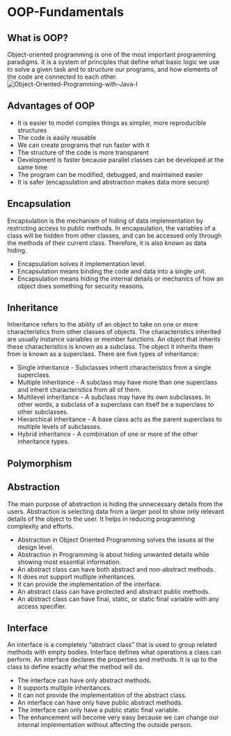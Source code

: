 # OOP-Fundamentals

## What is OOP?
Object-oriented programming is one of the most important programming paradigms. It is a system of principles that define what basic logic we use to solve a given task and to structure our programs, and how elements of the code are connected to each other.
![Object-Oriented-Programming-with-Java-I](https://user-images.githubusercontent.com/103368662/196721770-8fcee7d0-31e8-47d2-a278-940b62bd819b.jpg)
## Advantages of OOP
* It is easier to model complex things as simpler, more reproducible structures
* The code is easily reusable
* We can create programs that run faster with it
* The structure of the code is more transparent
* Development is faster because parallel classes can be developed at the same time
* The program can be modified, debugged, and maintained easier
* It is safer (encapsulation and abstraction makes data more secure) 

## Encapsulation
Encapsulation is the mechanism of hiding of data implementation by restricting access to public methods. In encapsulation, the variables of a class will be hidden from other classes, and can be accessed only through the methods of their current class. Therefore, it is also known as data hiding. 
* Encapsulation solves it implementation level.
* Encapsulation means binding the code and data into a single unit.
* Encapsulation means hiding the internal details or mechanics of how an object does something for security reasons.

## Inheritance
Inheritance refers to the ability of an object to take on one or more characteristics from other classes of objects. The characteristics inherited are usually instance variables or member functions. An object that inherits these characteristics is known as a subclass. The object it inherits them from is known as a superclass. There are five types of inheritance:
* Single inheritance - Subclasses inherit characteristics from a single superclass.
* Multiple inheritance - A subclass may have more than one superclass and inherit characteristics from all of them.
* Multilevel inheritance - A subclass may have its own subclasses. In other words, a subclass of a superclass can itself be a superclass to other subclasses.
* Hierarchical inheritance - A base class acts as the parent superclass to multiple levels of subclasses.
* Hybrid inheritance - A combination of one or more of the other inheritance types.

## Polymorphism

## Abstraction
The main purpose of abstraction is hiding the unnecessary details from the users. Abstraction is selecting data from a larger pool to show only relevant details of the object to the user. It helps in reducing programming complexity and efforts.
* Abstraction in Object Oriented Programming solves the issues at the design level.
* Abstraction in Programming is about hiding unwanted details while showing most essential information.
* An abstract class can have both abstract and non-abstract methods.
* It does not support multiple inheritances.
* It can provide the implementation of the interface.
* An abstract class can have protected and abstract public methods.
* An abstract class can have final, static, or static final variable with any access specifier.

## Interface
An interface is a completely “abstract class” that is used to group related methods with empty bodies. Interface defines what operations a class can perform. An interface declares the properties and methods. It is up to the class to define exactly what the method will do.
* The interface can have only abstract methods.
* It supports multiple inheritances.
* It can not provide the implementation of the abstract class.
* An interface can have only have public abstract methods.
* The interface can only have a public static final variable.
* The enhancement will become very easy because we can change our internal implementation without affecting the outside person.
